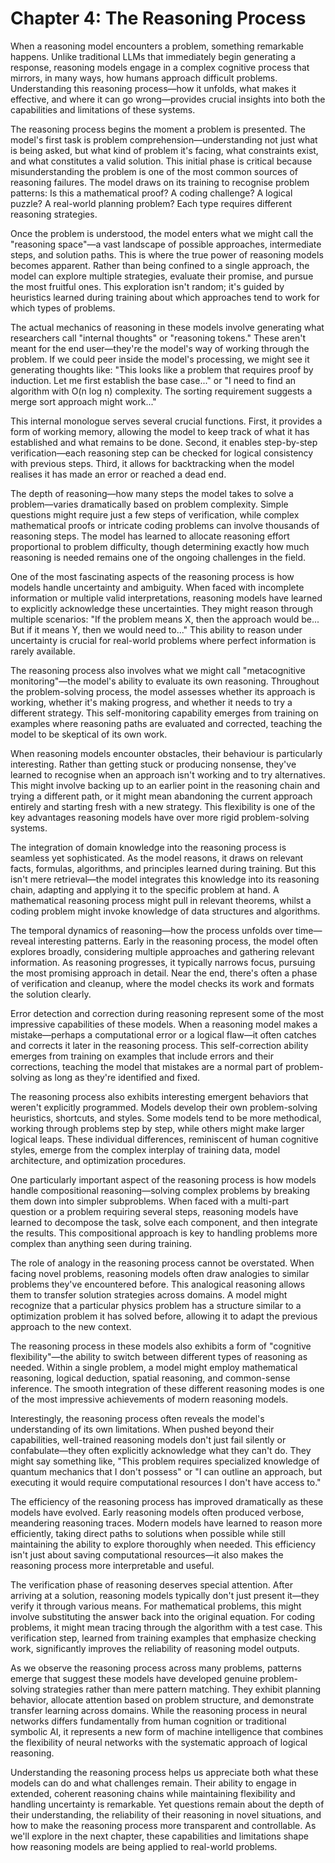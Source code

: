 # Chapter 4: The Reasoning Process

When a reasoning model encounters a problem, something remarkable happens. Unlike traditional LLMs that immediately begin generating a response, reasoning models engage in a complex cognitive process that mirrors, in many ways, how humans approach difficult problems. Understanding this reasoning process—how it unfolds, what makes it effective, and where it can go wrong—provides crucial insights into both the capabilities and limitations of these systems.

The reasoning process begins the moment a problem is presented. The model's first task is problem comprehension—understanding not just what is being asked, but what kind of problem it's facing, what constraints exist, and what constitutes a valid solution. This initial phase is critical because misunderstanding the problem is one of the most common sources of reasoning failures. The model draws on its training to recognise problem patterns: Is this a mathematical proof? A coding challenge? A logical puzzle? A real-world planning problem? Each type requires different reasoning strategies.

Once the problem is understood, the model enters what we might call the "reasoning space"—a vast landscape of possible approaches, intermediate steps, and solution paths. This is where the true power of reasoning models becomes apparent. Rather than being confined to a single approach, the model can explore multiple strategies, evaluate their promise, and pursue the most fruitful ones. This exploration isn't random; it's guided by heuristics learned during training about which approaches tend to work for which types of problems.

The actual mechanics of reasoning in these models involve generating what researchers call "internal thoughts" or "reasoning tokens." These aren't meant for the end user—they're the model's way of working through the problem. If we could peer inside the model's processing, we might see it generating thoughts like: "This looks like a problem that requires proof by induction. Let me first establish the base case..." or "I need to find an algorithm with O(n log n) complexity. The sorting requirement suggests a merge sort approach might work..."

This internal monologue serves several crucial functions. First, it provides a form of working memory, allowing the model to keep track of what it has established and what remains to be done. Second, it enables step-by-step verification—each reasoning step can be checked for logical consistency with previous steps. Third, it allows for backtracking when the model realises it has made an error or reached a dead end.

The depth of reasoning—how many steps the model takes to solve a problem—varies dramatically based on problem complexity. Simple questions might require just a few steps of verification, while complex mathematical proofs or intricate coding problems can involve thousands of reasoning steps. The model has learned to allocate reasoning effort proportional to problem difficulty, though determining exactly how much reasoning is needed remains one of the ongoing challenges in the field.

One of the most fascinating aspects of the reasoning process is how models handle uncertainty and ambiguity. When faced with incomplete information or multiple valid interpretations, reasoning models have learned to explicitly acknowledge these uncertainties. They might reason through multiple scenarios: "If the problem means X, then the approach would be... But if it means Y, then we would need to..." This ability to reason under uncertainty is crucial for real-world problems where perfect information is rarely available.

The reasoning process also involves what we might call "metacognitive monitoring"—the model's ability to evaluate its own reasoning. Throughout the problem-solving process, the model assesses whether its approach is working, whether it's making progress, and whether it needs to try a different strategy. This self-monitoring capability emerges from training on examples where reasoning paths are evaluated and corrected, teaching the model to be skeptical of its own work.

When reasoning models encounter obstacles, their behaviour is particularly interesting. Rather than getting stuck or producing nonsense, they've learned to recognise when an approach isn't working and to try alternatives. This might involve backing up to an earlier point in the reasoning chain and trying a different path, or it might mean abandoning the current approach entirely and starting fresh with a new strategy. This flexibility is one of the key advantages reasoning models have over more rigid problem-solving systems.

The integration of domain knowledge into the reasoning process is seamless yet sophisticated. As the model reasons, it draws on relevant facts, formulas, algorithms, and principles learned during training. But this isn't mere retrieval—the model integrates this knowledge into its reasoning chain, adapting and applying it to the specific problem at hand. A mathematical reasoning process might pull in relevant theorems, whilst a coding problem might invoke knowledge of data structures and algorithms.

The temporal dynamics of reasoning—how the process unfolds over time—reveal interesting patterns. Early in the reasoning process, the model often explores broadly, considering multiple approaches and gathering relevant information. As reasoning progresses, it typically narrows focus, pursuing the most promising approach in detail. Near the end, there's often a phase of verification and cleanup, where the model checks its work and formats the solution clearly.

Error detection and correction during reasoning represent some of the most impressive capabilities of these models. When a reasoning model makes a mistake—perhaps a computational error or a logical flaw—it often catches and corrects it later in the reasoning process. This self-correction ability emerges from training on examples that include errors and their corrections, teaching the model that mistakes are a normal part of problem-solving as long as they're identified and fixed.

The reasoning process also exhibits interesting emergent behaviors that weren't explicitly programmed. Models develop their own problem-solving heuristics, shortcuts, and styles. Some models tend to be more methodical, working through problems step by step, while others might make larger logical leaps. These individual differences, reminiscent of human cognitive styles, emerge from the complex interplay of training data, model architecture, and optimization procedures.

One particularly important aspect of the reasoning process is how models handle compositional reasoning—solving complex problems by breaking them down into simpler subproblems. When faced with a multi-part question or a problem requiring several steps, reasoning models have learned to decompose the task, solve each component, and then integrate the results. This compositional approach is key to handling problems more complex than anything seen during training.

The role of analogy in the reasoning process cannot be overstated. When facing novel problems, reasoning models often draw analogies to similar problems they've encountered before. This analogical reasoning allows them to transfer solution strategies across domains. A model might recognize that a particular physics problem has a structure similar to a optimization problem it has solved before, allowing it to adapt the previous approach to the new context.

The reasoning process in these models also exhibits a form of "cognitive flexibility"—the ability to switch between different types of reasoning as needed. Within a single problem, a model might employ mathematical reasoning, logical deduction, spatial reasoning, and common-sense inference. The smooth integration of these different reasoning modes is one of the most impressive achievements of modern reasoning models.

Interestingly, the reasoning process often reveals the model's understanding of its own limitations. When pushed beyond their capabilities, well-trained reasoning models don't just fail silently or confabulate—they often explicitly acknowledge what they can't do. They might say something like, "This problem requires specialized knowledge of quantum mechanics that I don't possess" or "I can outline an approach, but executing it would require computational resources I don't have access to."

The efficiency of the reasoning process has improved dramatically as these models have evolved. Early reasoning models often produced verbose, meandering reasoning traces. Modern models have learned to reason more efficiently, taking direct paths to solutions when possible while still maintaining the ability to explore thoroughly when needed. This efficiency isn't just about saving computational resources—it also makes the reasoning process more interpretable and useful.

The verification phase of reasoning deserves special attention. After arriving at a solution, reasoning models typically don't just present it—they verify it through various means. For mathematical problems, this might involve substituting the answer back into the original equation. For coding problems, it might mean tracing through the algorithm with a test case. This verification step, learned from training examples that emphasize checking work, significantly improves the reliability of reasoning model outputs.

As we observe the reasoning process across many problems, patterns emerge that suggest these models have developed genuine problem-solving strategies rather than mere pattern matching. They exhibit planning behavior, allocate attention based on problem structure, and demonstrate transfer learning across domains. While the reasoning process in neural networks differs fundamentally from human cognition or traditional symbolic AI, it represents a new form of machine intelligence that combines the flexibility of neural networks with the systematic approach of logical reasoning.

Understanding the reasoning process helps us appreciate both what these models can do and what challenges remain. Their ability to engage in extended, coherent reasoning chains while maintaining flexibility and handling uncertainty is remarkable. Yet questions remain about the depth of their understanding, the reliability of their reasoning in novel situations, and how to make the reasoning process more transparent and controllable. As we'll explore in the next chapter, these capabilities and limitations shape how reasoning models are being applied to real-world problems.
